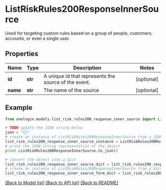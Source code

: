 # ListRiskRules200ResponseInnerSource

Used for targeting custom rules based on a group of people, customers, accounts, or even a single user.

## Properties
Name | Type | Description | Notes
------------ | ------------- | ------------- | -------------
**id** | **str** | A unique id that represents the source of the event. | [optional] 
**name** | **str** | The name of the source | [optional] 

## Example

```python
from onelogin.models.list_risk_rules200_response_inner_source import ListRiskRules200ResponseInnerSource

# TODO update the JSON string below
json = "{}"
# create an instance of ListRiskRules200ResponseInnerSource from a JSON string
list_risk_rules200_response_inner_source_instance = ListRiskRules200ResponseInnerSource.from_json(json)
# print the JSON string representation of the object
print ListRiskRules200ResponseInnerSource.to_json()

# convert the object into a dict
list_risk_rules200_response_inner_source_dict = list_risk_rules200_response_inner_source_instance.to_dict()
# create an instance of ListRiskRules200ResponseInnerSource from a dict
list_risk_rules200_response_inner_source_form_dict = list_risk_rules200_response_inner_source.from_dict(list_risk_rules200_response_inner_source_dict)
```
[[Back to Model list]](../README.md#documentation-for-models) [[Back to API list]](../README.md#documentation-for-api-endpoints) [[Back to README]](../README.md)



